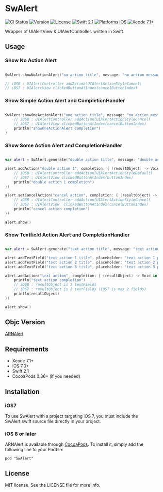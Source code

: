 # SwAlert

[![CI Status](http://img.shields.io/travis/Airin/SwAlert.svg?style=flat)](https://travis-ci.org/xxxAIRINxxx/SwAlert)
[![Version](https://img.shields.io/cocoapods/v/SwAlert.svg?style=flat)](http://cocoadocs.org/docsets/SwAlert)
[![License](https://img.shields.io/cocoapods/l/SwAlert.svg?style=flat)](http://cocoadocs.org/docsets/SwAlert)
[![Swift 2.1](https://img.shields.io/badge/Swift-2.1-orange.svg?style=flat)](https://developer.apple.com/swift/)
[![Platforms iOS](https://img.shields.io/badge/Platforms-iOS-lightgray.svg?style=flat)](https://developer.apple.com/swift/)
[![Xcode 7.1+](https://img.shields.io/badge/Xcode-7.1+-blue.svg?style=flat)](https://developer.apple.com/swift/)

Wrapper of UIAlertView & UIAlertController. written in Swift.

## Usage


### Show No Action Alert

```swift

SwAlert.showNoActionAlert("no action title", message: "no action message", buttonTitle: "button title")

// iOS8 : UIAlertController addAction(UIAlertActionStyleCancel)
// iOS7 : UIAlertView clickedButtonAtIndex(cancelButtonIndex)

```

### Show Simple Action Alert and CompletionHandler

```swift

SwAlert.showOneActionAlert("one action title", message: "no action message", buttonTitle: "button title") { (resultObject) -> Void in
    // iOS8 : UIAlertController addAction(UIAlertActionStyleCancel)
    // iOS7 : UIAlertView clickedButtonAtIndex(cancelButtonIndex)
    println("showOneActionAlert completion")
}

```

### Show Some Action Alert and CompletionHandler

```swift

var alert = SwAlert.generate("double action title", message: "double action message")

alert.addAction("double action 1", completion: { (resultObject) -> Void in
    // iOS8 : UIAlertController addAction(UIAlertActionStyleDefault)
    // iOS7 : UIAlertView clickedButtonAtIndex(buttonIndex)
    println("double action 1 completion")
})

alert.setCancelAction("cancel action", completion: { (resultObject) -> Void in
    // iOS8 : UIAlertController addAction(UIAlertActionStyleCancel)
    // iOS7 : UIAlertView  clickedButtonAtIndex(cancelButtonIndex)
    println("cancel action completion")
})

alert.show()

```

### Show Textfield Action Alert and CompletionHandler

```swift

var alert = SwAlert.generate("text action title", message: "text action message")

alert.addTextField("text action 1 title", placeholder: "text action 1 placeholder")
alert.addTextField("text action 2 title", placeholder: "text action 2 placeholder")
alert.addTextField("text action 3 title", placeholder: "text action 3 placeholder")

alert.addAction("text action", completion: { (resultObject) -> Void in
    println("text action completion")
    // iOS8 : resultObject is 3 textFields
    // iOS7 : resultObject is 2 textFields (iOS7 is max 2 fields)
    println(resultObject)
})

alert.show()

```

## Objc Version

[ARNAlert](https://github.com/xxxAIRINxxx/ARNAlert)


## Requirements

* Xcode 7.1+
* iOS 7.0+
* Swift 2.1
* CocoaPods 0.36+ (if you needed)

## Installation

### iOS7

To use SwAlert with a project targeting iOS 7, you must include the
SwAlert.swift source file directly in your project.

### iOS 8 or later

ARNAlert is available through [CocoaPods](http://cocoapods.org). To install
it, simply add the following line to your Podfile:

    pod "SwAlert"

## License

MIT license. See the LICENSE file for more info.
